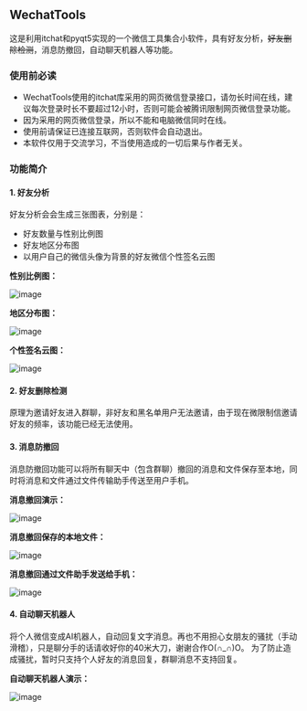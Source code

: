 ## WechatTools
这是利用itchat和pyqt5实现的一个微信工具集合小软件，具有好友分析，~~好友删除检测~~，消息防撤回，自动聊天机器人等功能。

### 使用前必读
- WechatTools使用的itchat库采用的网页微信登录接口，请勿长时间在线，建议每次登录时长不要超过12小时，否则可能会被腾讯限制网页微信登录功能。
- 因为采用的网页微信登录，所以不能和电脑微信同时在线。
- 使用前请保证已连接互联网，否则软件会自动退出。
- 本软件仅用于交流学习，不当使用造成的一切后果与作者无关。

### 功能简介
#### 1. 好友分析
好友分析会会生成三张图表，分别是：
- 好友数量与性别比例图
- 好友地区分布图
- 以用户自己的微信头像为背景的好友微信个性签名云图


**性别比例图：**

![image](http://pcz102fvz.bkt.clouddn.com/sex_analysis.png)


**地区分布图：**

![image](http://pcz102fvz.bkt.clouddn.com/area_analysis.png)

**个性签名云图：**

![image](http://pcz102fvz.bkt.clouddn.com/cloud.png)
#### 2. 好友删除检测
原理为邀请好友进入群聊，非好友和黑名单用户无法邀请，由于现在微限制信邀请好友的频率，该功能已经无法使用。

#### 3. 消息防撤回
消息防撤回功能可以将所有聊天中（包含群聊）撤回的消息和文件保存至本地，同时将消息和文件通过文件传输助手传送至用户手机。

**消息撤回演示：**

![image](http://pcz102fvz.bkt.clouddn.com/withdraw_msg.png)

**消息撤回保存的本地文件：**

![image](http://pcz102fvz.bkt.clouddn.com/withdraw_file.png)

**消息撤回通过文件助手发送给手机：**

![image](http://pcz102fvz.bkt.clouddn.com/withdraw_mobi.png)


#### 4. 自动聊天机器人
将个人微信变成AI机器人，自动回复文字消息。再也不用担心女朋友的骚扰（手动滑稽），只是聊分手的话请收好你的40米大刀，谢谢合作O(∩_∩)O。
为了防止造成骚扰，暂时只支持个人好友的消息回复，群聊消息不支持回复。

**自动聊天机器人演示：**

![image](http://pcz102fvz.bkt.clouddn.com/auto_reply.png)